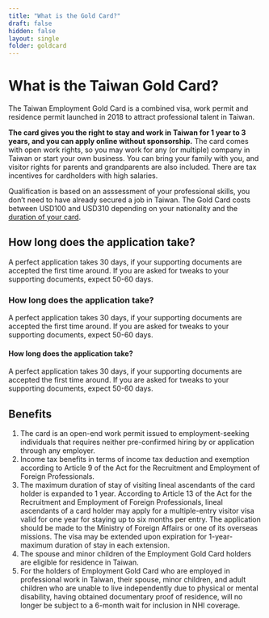 ```yaml
---
title: "What is the Gold Card?"
draft: false
hidden: false
layout: single
folder: goldcard
---
```


# What is the Taiwan Gold Card?

The Taiwan Employment Gold Card is a combined visa, work permit and residence permit launched in 2018 to attract professional talent in Taiwan.

**The card gives you the right to stay and work in Taiwan for 1 year to 3 years, and you can apply online without sponsorship.** The card comes with open work rights, so you may work for any (or multiple) company in Taiwan or start your own business. You can bring your family with you, and visitor rights for parents and grandparents are also included. There are tax incentives for cardholders with high salaries.

Qualification is based on an asssessment of your professional skills, you don’t need to have already secured a job in Taiwan. The Gold Card costs between USD100 and USD310 depending on your nationality and the [duration of your card](https://www.futureward.com). 

## How long does the application take?

A perfect application takes 30 days, if your supporting documents are accepted the first time around. If you are asked for tweaks to your supporting documents, expect 50-60 days.

### How long does the application take?

A perfect application takes 30 days, if your supporting documents are accepted the first time around. If you are asked for tweaks to your supporting documents, expect 50-60 days.

#### How long does the application take?

A perfect application takes 30 days, if your supporting documents are accepted the first time around. If you are asked for tweaks to your supporting documents, expect 50-60 days.

## Benefits
1. The card is an open-end work permit issued to employment-seeking individuals that requires neither pre-confirmed hiring by or application through any employer.
1. Income tax benefits in terms of income tax deduction and exemption according to Article 9 of the Act for the Recruitment and Employment of Foreign Professionals.
1. The maximum duration of stay of visiting lineal ascendants of the card holder is expanded to 1 year.  According to Article 13 of the Act for the Recruitment and Employment of Foreign Professionals, lineal ascendants of a card holder may apply for a multiple-entry visitor visa valid for one year for staying up to six months per entry.  The application should be made to the Ministry of Foreign Affairs or one of its overseas missions.  The visa may be extended upon expiration for 1-year-maximum duration of stay in each extension.
1. The spouse and minor children of the Employment Gold Card holders are eligible for residence in Taiwan.
1. For the holders of Employment Gold Card who are employed in professional work in Taiwan, their spouse, minor children, and adult children who are unable to live independently due to physical or mental disability, having obtained documentary proof of residence, will no longer be subject to a 6-month wait for inclusion in NHI coverage.
